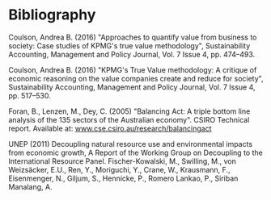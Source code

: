 # Bibliography

Coulson, Andrea B. (2016) "Approaches to quantify value from business to society: Case studies of KPMG's true value methodology", Sustainability Accounting, Management and Policy Journal, Vol. 7 Issue 4, pp. 474–493.

Coulson, Andrea B. (2016) "KPMG's True Value methodology: A critique of economic reasoning on the value companies create and reduce for society", Sustainability Accounting, Management and Policy Journal, Vol. 7 Issue 4, pp. 517–530.

Foran, B., Lenzen, M., Dey, C. (2005) "Balancing Act: A triple bottom line analysis of the 135 sectors of the Australian economy". CSIRO Technical report. Available at: www.cse.csiro.au/research/balancingact

UNEP (2011) Decoupling natural resource use and environmental impacts from economic growth, A Report of the Working Group on Decoupling to the International Resource Panel. Fischer-Kowalski, M., Swilling, M., von Weizsäcker, E.U., Ren, Y., Moriguchi, Y., Crane, W., Krausmann, F., Eisenmenger, N., Giljum, S., Hennicke, P., Romero Lankao, P., Siriban Manalang, A.
